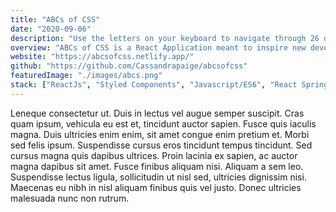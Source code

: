 ```yaml
---
title: "ABCs of CSS"
date: "2020-09-06"
description: "Use the letters on your keyboard to navigate through 26 different page layouts containing 26 different CSS tips, font-families and color palettes. Originally built using vanilla Javascript, recently refactored using ReactJs."
overview: "ABCs of CSS is a React Application meant to inspire new developers to create 26 websites using the provided colour palettes, font families and CSS examples. It contains 26 pages which can be accessed by pressing any of the 26 letters on your keyboard, or by choosing a specific CSS example using the dropdown navigation menu. This site was originally built using pure Javascript but has been re-built multiple times since then as I continue to learn and adapt news skills."
website: "https://abcsofcss.netlify.app/"
github: "https://github.com/Cassandrapaige/abcsofcss"
featuredImage: "./images/abcs.png"
stack: ["ReactJs", "Styled Components", "Javascript/ES6", "React Spring"]
---
```


Leneque consectetur ut. Duis in lectus vel augue semper suscipit. Cras quam ipsum, vehicula eu est et, tincidunt auctor sapien. Fusce quis iaculis magna. Duis ultricies enim enim, sit amet congue enim pretium et. Morbi sed felis ipsum. Suspendisse cursus eros tincidunt tempus tincidunt. Sed cursus magna quis dapibus ultrices. Proin lacinia ex sapien, ac auctor magna dapibus sit amet. Fusce finibus aliquam nisi. Aliquam a sem leo. Suspendisse lectus ligula, sollicitudin ut nisl sed, ultricies dignissim nisi. Maecenas eu nibh in nisl aliquam finibus quis vel justo. Donec ultricies malesuada nunc non rutrum.

<Title text = "Things I'm proud of" />

Leneque consectetur ut. Duis in lectus vel augue semper suscipit. Cras quam ipsum, vehicula eu est et, tincidunt auctor sapien. Fusce quis iaculis magna. Duis ultricies enim enim, sit amet congue enim pretium et. Morbi sed felis ipsum. Suspendisse cursus eros tincidunt tempus tincidunt. Sed cursus magna quis dapibus ultrices. Proin lacinia ex sapien, ac auctor magna dapibus sit amet. Fusce finibus aliquam nisi. Aliquam a sem leo. Suspendisse lectus ligula, sollicitudin ut nisl sed, ultricies dignissim nisi. Maecenas eu nibh in nisl aliquam finibus quis vel justo. Donec ultricies malesuada nunc non rutrum.

<Title isPurple text = "Things I'm not" />

Leneque consectetur ut. Duis in lectus vel augue semper suscipit. Cras quam ipsum, vehicula eu est et, tincidunt auctor sapien. Fusce quis iaculis magna. Duis ultricies enim enim, sit amet congue enim pretium et. Morbi sed felis ipsum. Suspendisse cursus eros tincidunt tempus tincidunt. Sed cursus magna quis dapibus ultrices. Proin lacinia ex sapien, ac auctor magna dapibus sit amet. Fusce finibus aliquam nisi. Aliquam a sem leo. Suspendisse lectus ligula, sollicitudin ut nisl sed, ultricies dignissim nisi. Maecenas eu nibh in nisl aliquam finibus quis vel justo. Donec ultricies malesuada nunc non rutrum.

